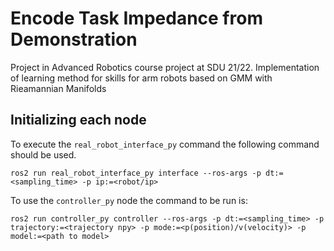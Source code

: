 # Encode Task Impedance from Demonstration
Project in Advanced Robotics course project at SDU 21/22. Implementation of  learning method for skills for arm robots based on GMM with Rieamannian Manifolds

## Initializing each node

To execute the <code>real_robot_interface_py</code> command the following command should be used.

    ros2 run real_robot_interface_py interface --ros-args -p dt:=<sampling_time> -p ip:=<robot/ip>

To use the <code>controller_py</code> node the command to be run is:

    ros2 run controller_py controller --ros-args -p dt:=<sampling_time> -p trajectory:=<trajectory npy> -p mode:=<p(position)/v(velocity)> -p model:=<path to model>